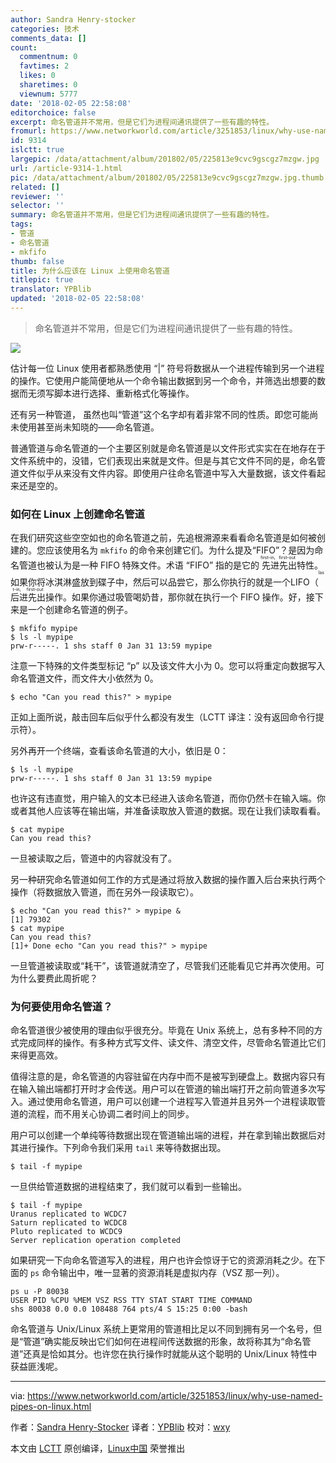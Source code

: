 ```yaml
---
author: Sandra Henry-stocker
categories: 技术
comments_data: []
count:
  commentnum: 0
  favtimes: 2
  likes: 0
  sharetimes: 0
  viewnum: 5777
date: '2018-02-05 22:58:08'
editorchoice: false
excerpt: 命名管道并不常用，但是它们为进程间通讯提供了一些有趣的特性。
fromurl: https://www.networkworld.com/article/3251853/linux/why-use-named-pipes-on-linux.html
id: 9314
islctt: true
largepic: /data/attachment/album/201802/05/225813e9cvc9gscgz7mzgw.jpg
url: /article-9314-1.html
pic: /data/attachment/album/201802/05/225813e9cvc9gscgz7mzgw.jpg.thumb.jpg
related: []
reviewer: ''
selector: ''
summary: 命名管道并不常用，但是它们为进程间通讯提供了一些有趣的特性。
tags:
- 管道
- 命名管道
- mkfifo
thumb: false
title: 为什么应该在 Linux 上使用命名管道
titlepic: true
translator: YPBlib
updated: '2018-02-05 22:58:08'
---
```



> 
> 命名管道并不常用，但是它们为进程间通讯提供了一些有趣的特性。
> 
> 
> 


![](/data/attachment/album/201802/05/225813e9cvc9gscgz7mzgw.jpg)


估计每一位 Linux 使用者都熟悉使用 “|” 符号将数据从一个进程传输到另一个进程的操作。它使用户能简便地从一个命令输出数据到另一个命令，并筛选出想要的数据而无须写脚本进行选择、重新格式化等操作。


还有另一种管道， 虽然也叫“管道”这个名字却有着非常不同的性质。即您可能尚未使用甚至尚未知晓的——命名管道。


普通管道与命名管道的一个主要区别就是命名管道是以文件形式实实在在地存在于文件系统中的，没错，它们表现出来就是文件。但是与其它文件不同的是，命名管道文件似乎从来没有文件内容。即使用户往命名管道中写入大量数据，该文件看起来还是空的。


### 如何在 Linux 上创建命名管道


在我们研究这些空空如也的命名管道之前，先追根溯源来看看命名管道是如何被创建的。您应该使用名为 `mkfifo` 的命令来创建它们。为什么提及“FIFO”？是因为命名管道也被认为是一种 FIFO 特殊文件。术语 “FIFO” 指的是它的<ruby> 先进先出 <rt>  first-in, first-out </rt></ruby>特性。如果你将冰淇淋盛放到碟子中，然后可以品尝它，那么你执行的就是一个LIFO（<ruby> 后进先出 <rt>  last-in, first-out </rt></ruby>操作。如果你通过吸管喝奶昔，那你就在执行一个 FIFO 操作。好，接下来是一个创建命名管道的例子。



```
$ mkfifo mypipe
$ ls -l mypipe
prw-r-----. 1 shs staff 0 Jan 31 13:59 mypipe

```

注意一下特殊的文件类型标记 “p” 以及该文件大小为 0。您可以将重定向数据写入命名管道文件，而文件大小依然为 0。



```
$ echo "Can you read this?" > mypipe

```

正如上面所说，敲击回车后似乎什么都没有发生（LCTT 译注：没有返回命令行提示符）。


另外再开一个终端，查看该命名管道的大小，依旧是 0：



```
$ ls -l mypipe
prw-r-----. 1 shs staff 0 Jan 31 13:59 mypipe

```

也许这有违直觉，用户输入的文本已经进入该命名管道，而你仍然卡在输入端。你或者其他人应该等在输出端，并准备读取放入管道的数据。现在让我们读取看看。



```
$ cat mypipe
Can you read this?

```

一旦被读取之后，管道中的内容就没有了。


另一种研究命名管道如何工作的方式是通过将放入数据的操作置入后台来执行两个操作（将数据放入管道，而在另外一段读取它）。



```
$ echo "Can you read this?" > mypipe &
[1] 79302
$ cat mypipe
Can you read this?
[1]+ Done echo "Can you read this?" > mypipe

```

一旦管道被读取或“耗干”，该管道就清空了，尽管我们还能看见它并再次使用。可为什么要费此周折呢？


### 为何要使用命名管道？


命名管道很少被使用的理由似乎很充分。毕竟在 Unix 系统上，总有多种不同的方式完成同样的操作。有多种方式写文件、读文件、清空文件，尽管命名管道比它们来得更高效。


值得注意的是，命名管道的内容驻留在内存中而不是被写到硬盘上。数据内容只有在输入输出端都打开时才会传送。用户可以在管道的输出端打开之前向管道多次写入。通过使用命名管道，用户可以创建一个进程写入管道并且另外一个进程读取管道的流程，而不用关心协调二者时间上的同步。


用户可以创建一个单纯等待数据出现在管道输出端的进程，并在拿到输出数据后对其进行操作。下列命令我们采用 `tail` 来等待数据出现。



```
$ tail -f mypipe

```

一旦供给管道数据的进程结束了，我们就可以看到一些输出。



```
$ tail -f mypipe
Uranus replicated to WCDC7
Saturn replicated to WCDC8
Pluto replicated to WCDC9
Server replication operation completed

```

如果研究一下向命名管道写入的进程，用户也许会惊讶于它的资源消耗之少。在下面的 `ps` 命令输出中，唯一显著的资源消耗是虚拟内存（VSZ 那一列）。



```
ps u -P 80038
USER PID %CPU %MEM VSZ RSS TTY STAT START TIME COMMAND
shs 80038 0.0 0.0 108488 764 pts/4 S 15:25 0:00 -bash

```

命名管道与 Unix/Linux 系统上更常用的管道相比足以不同到拥有另一个名号，但是“管道”确实能反映出它们如何在进程间传送数据的形象，故将称其为“命名管道”还真是恰如其分。也许您在执行操作时就能从这个聪明的 Unix/Linux 特性中获益匪浅呢。




---


via: <https://www.networkworld.com/article/3251853/linux/why-use-named-pipes-on-linux.html>


作者：[Sandra Henry-Stocker](https://www.networkworld.com/author/Sandra-Henry_Stocker/) 译者：[YPBlib](https://github.com/YPBlib) 校对：[wxy](https://github.com/wxy)


本文由 [LCTT](https://github.com/LCTT/TranslateProject) 原创编译，[Linux中国](https://linux.cn/) 荣誉推出